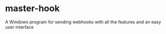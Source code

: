 # master-hook
A Windows program for sending webhooks with all the features and an easy user interface
